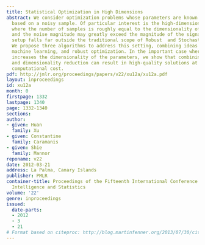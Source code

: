 ```yaml
---
title: Statistical Optimization in High Dimensions
abstract: We consider optimization problems whose parameters are known only approximately,
  based on a noisy sample. Of particular interest is the high-dimensional regime,
  where the number of samples is roughly equal to the dimensionality of the problem,
  and the noise magnitude may greatly exceed the magnitude of the signal itself. This
  setup falls far outside the traditional scope of Robust  and Stochastic optimization.
  We propose three algorithms to address this setting, combining ideas from statistics,
  machine learning, and robust optimization. In the important case where noise artificially
  increases the dimensionality of the parameters, we show that combining robust optimization
  and dimensionality reduction can result in high-quality solutions at greatly reduced
  computational cost.
pdf: http://jmlr.org/proceedings/papers/v22/xu12a/xu12a.pdf
layout: inproceedings
id: xu12a
month: 0
firstpage: 1332
lastpage: 1340
page: 1332-1340
sections: 
author:
- given: Huan
  family: Xu
- given: Constantine
  family: Caramanis
- given: Shie
  family: Mannor
reponame: v22
date: 2012-03-21
address: La Palma, Canary Islands
publisher: PMLR
container-title: Proceedings of the Fifteenth International Conference on Artificial
  Intelligence and Statistics
volume: '22'
genre: inproceedings
issued:
  date-parts:
  - 2012
  - 3
  - 21
# Format based on citeproc: http://blog.martinfenner.org/2013/07/30/citeproc-yaml-for-bibliographies/
---
```

